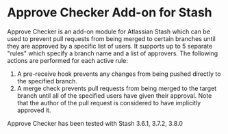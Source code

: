 Approve Checker Add-on for Stash
================================

Approve Checker is an add-on module for Atlassian Stash which can be used
to prevent pull requests from being merged to certain branches until they are
approved by a specific list of users.  It supports up to 5 separate "rules"
which specify a branch name and a list of approvers.  The following actions 
are performed for each active rule:

1. A pre-receive hook prevents any changes from being pushed directly to
   the specified branch.
2. A merge check prevents pull requests from being merged to the target 
   branch until all of the specified users have given their approval.
   Note that the author of the pull request is considered to have implicitly
   approved it.

Approve Checker has been tested with Stash 3.6.1, 3.7.2, 3.8.0
